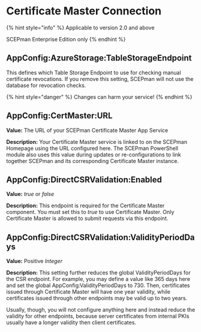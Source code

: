 # Certificate Master Connection

{% hint style="info" %}
Applicable to version 2.0 and above

SCEPman Enterprise Edition only
{% endhint %}

## AppConfig:AzureStorage:TableStorageEndpoint

This defines which Table Storage Endpoint to use for checking manual certificate revocations. If you remove this setting, SCEPman will not use the database for revocation checks.

{% hint style="danger" %}
Changes can harm your service!
{% endhint %}

## AppConfig:CertMaster:URL

**Value:** The URL of your SCEPman Certificate Master App Service

**Description:** Your Certificate Master service is linked to on the SCEPman Homepage using the URL configured here. The SCEPman PowerShell module also uses this value during updates or re-configurations to link together SCEPman and its corresponding Certificate Master instance.

## AppConfig:DirectCSRValidation:Enabled

**Value:** _true_ or _false_

**Description:** This endpoint is required for the Certificate Master component. You must set this to _true_ to use Certificate Master. Only Certificate Master is allowed to submit requests via this endpoint.

## AppConfig:DirectCSRValidation:ValidityPeriodDays

**Value:** Positive _Integer_

**Description:** This setting further reduces the global ValidityPeriodDays for the CSR endpoint. For example, you may define a value like 365 days here and set the global AppConfig:ValidityPeriodDays to 730. Then, certificates issued through Certificate Master will have one year validity, while certificates issued through other endpoints may be valid up to two years.

Usually, though, you will not configure anything here and instead reduce the validity for other endpoints, because server certificates from internal PKIs usually have a longer validity then client certificates.